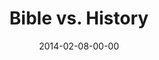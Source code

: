---
layout: message
category: message
series: "Heavyweights 2"
title: "Bible vs. History"
date: 2014-02-08-00-00
message_id: 847
sc-permalink-url: "http://soundcloud.com/crdschurch/bible-vs-history"
audio: "http://s3.amazonaws.com/crossroads-media/messages/audio/heavyweights2_wk01.mp3"
audio-duration: "50:44"
program: "http://s3.amazonaws.com/crossroads-media/documents/02_08-09_14Program_LO.pdf"
description: "Is the Bible a true source of history?"
video: "http://s3.amazonaws.com/crossroads-media/messages/video/heavyweights2_wk01.mp4"
video-duration: "50:44"
yt-video-id: "l_aQSo6TCFM"
video-image: "http://s3.amazonaws.com/crossroads-media/images/heavyweights2_wk01_still.jpg"
tag: 
 - brian-tome
 - bible
 - history
 - crossroads
 - crossroads-church
 - program
explicit: false
---